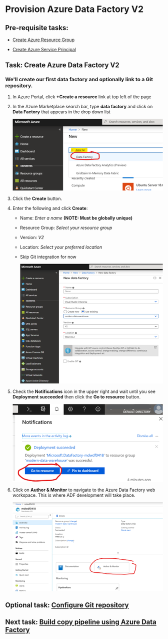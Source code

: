 # Provision Azure Data Factory V2

## Pre-requisite tasks: 

- [Create Azure Resource Group](../azure-resource-group/create-resource-group.md)

- [Create Azure Service Principal](../azure-ad-service-principal/create-service-principal.md)

## Task: Create Azure Data Factory V2

### We'll create our first data factory and optionally link to a Git repository.

1. In Azure Portal, click **+Create a resource** link at top left of the page

1. In the Azure Marketplace search bar, type **data factory** and click on **Data Factory** that appears in the drop down list

    ![New](media/provision/1.png)

1. Click the **Create** button.

1. Enter the following and click **Create**:
    - Name: *Enter a name* **(NOTE: Must be globally unique)**
    - Resource Group: *Select your resource group*
    - Version: *V2*
    - Location: *Select your preferred location*
    - Skip Git integration for now

        ![New data factory](media/provision/2.png)

1. Check the **Notifications** icon in the upper right and wait until you see **Deployment succeeded** then click the **Go to resource** button.

    ![Notifications](media/provision/3.png)

1. Click on **Author & Monitor** to navigate to the Azure Data Factory web workspace. This is where ADF development will take place.

    ![Notifications](media/provision/4.png)
        
## Optional task: [Configure Git repository](configure-git-repo.md)

## Next task: [Build copy pipeline using Azure Data Factory](copy-file-into-adls-gen2.md)
